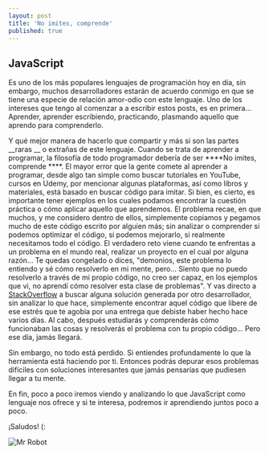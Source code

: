 ```yaml
---
layout: post
title: 'No imites, comprende'
published: true
---
```

## JavaScript

Es uno de los más populares lenguajes de programación hoy en día, sin embargo, muchos desarrolladores estarán de acuerdo conmigo en que se tiene una especie de relación amor-odio con este lenguaje. Uno de los intereses que tengo al comenzar a a escribir estos posts, es en primera... Aprender, aprender escribiendo, practicando, plasmando aquello que aprendo para comprenderlo. 

Y qué mejor manera de hacerlo que compartir y más si son las partes __raras __ o extrañas de este lenguaje. Cuando se trata de aprender a programar, la filosofía de todo programador debería de ser ****No imites, comprende ****. El mayor error que la gente comete al aprender a programar, desde algo tan simple como buscar tutoriales en YouTube, cursos en Udemy, por mencionar algunas plataformas, así como libros y materiales, está basado en buscar código para imitar. Si bien, es cierto, es importante tener ejemplos en los cuales podamos encontrar la cuestión práctica o cómo aplicar aquello que aprendemos. El problema recae, en que muchos, y me considero dentro de ellos, simplemente copiamos y pegamos mucho de este código escrito por alguien más; sin analizar o comprender si podemos optimizar el código, si podemos mejorarlo, si realmente necesitamos todo el código. El verdadero reto viene cuando te enfrentas a un problema en el mundo real, realizar un proyecto en el cual por alguna razón... Te quedas congelado o dices, "demonios, este problema lo entiendo y sé cómo resolverlo en mi mente, pero... Siento que no puedo resolverlo a través de mi propio código, no creo ser capaz, en los ejemplos que vi, no aprendí cómo resolver esta clase de problemas". Y vas directo a [StackOverflow](https://stackoverflow.com "StackOverflow") a buscar alguna solución generada por otro desarrollador, sin analizar lo que hace, simplemente encontrar aquel código que libere de ese estrés que te agobia por una entrega que debiste haber hecho hace varios días. Al cabo, después estudiarás y comprenderás cómo funcionaban las cosas y resolverás el problema con tu propio código... Pero ese día, jamás llegará.

Sin embargo, no todo está perdido. Si entiendes profundamente lo que la herramienta está haciendo por ti. Entonces podrás depurar esos problemas difíciles con soluciones interesantes que jamás pensarías que pudiesen llegar a tu mente. 

En fin, poco a poco iremos viendo y analizando lo que JavaScript como lenguaje nos ofrece y si te interesa, podremos ir aprendiendo juntos poco a poco.

¡Saludos! (:

![Mr Robot]({{site.baseurl}}blog/_posts/mr-robot-head.jpg)



